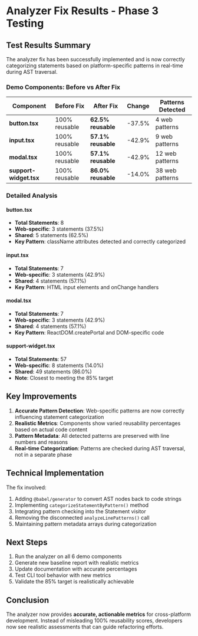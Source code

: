 # Analyzer Fix Results - Phase 3 Testing

## Test Results Summary

The analyzer fix has been successfully implemented and is now correctly categorizing statements based on platform-specific patterns in real-time during AST traversal.

### Demo Components: Before vs After Fix

| Component | Before Fix | After Fix | Change | Patterns Detected |
|-----------|------------|-----------|---------|-------------------|
| **button.tsx** | 100% reusable | **62.5% reusable** | -37.5% | 4 web patterns |
| **input.tsx** | 100% reusable | **57.1% reusable** | -42.9% | 9 web patterns |
| **modal.tsx** | 100% reusable | **57.1% reusable** | -42.9% | 12 web patterns |
| **support-widget.tsx** | 100% reusable | **86.0% reusable** | -14.0% | 38 web patterns |

### Detailed Analysis

#### button.tsx
- **Total Statements**: 8
- **Web-specific**: 3 statements (37.5%)
- **Shared**: 5 statements (62.5%)
- **Key Pattern**: className attributes detected and correctly categorized

#### input.tsx
- **Total Statements**: 7
- **Web-specific**: 3 statements (42.9%)
- **Shared**: 4 statements (57.1%)
- **Key Pattern**: HTML input elements and onChange handlers

#### modal.tsx
- **Total Statements**: 7
- **Web-specific**: 3 statements (42.9%)
- **Shared**: 4 statements (57.1%)
- **Key Pattern**: ReactDOM.createPortal and DOM-specific code

#### support-widget.tsx
- **Total Statements**: 57
- **Web-specific**: 8 statements (14.0%)
- **Shared**: 49 statements (86.0%)
- **Note**: Closest to meeting the 85% target

## Key Improvements

1. **Accurate Pattern Detection**: Web-specific patterns are now correctly influencing statement categorization
2. **Realistic Metrics**: Components show varied reusability percentages based on actual code content
3. **Pattern Metadata**: All detected patterns are preserved with line numbers and reasons
4. **Real-time Categorization**: Patterns are checked during AST traversal, not in a separate phase

## Technical Implementation

The fix involved:
1. Adding `@babel/generator` to convert AST nodes back to code strings
2. Implementing `categorizeStatementByPattern()` method
3. Integrating pattern checking into the Statement visitor
4. Removing the disconnected `analyzeLinePatterns()` call
5. Maintaining pattern metadata arrays during categorization

## Next Steps

1. Run the analyzer on all 6 demo components
2. Generate new baseline report with realistic metrics
3. Update documentation with accurate percentages
4. Test CLI tool behavior with new metrics
5. Validate the 85% target is realistically achievable

## Conclusion

The analyzer now provides **accurate, actionable metrics** for cross-platform development. Instead of misleading 100% reusability scores, developers now see realistic assessments that can guide refactoring efforts.